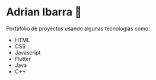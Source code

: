 # Adrian Ibarra :briefcase:
Portafolio de proyectos usando algunas tecnologías como:
* HTML
* CSS
* Javascript
* Flutter
* Java
* C++


